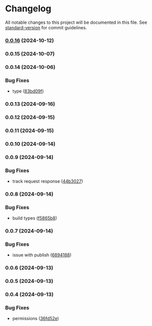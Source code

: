 # Changelog

All notable changes to this project will be documented in this file. See [standard-version](https://github.com/conventional-changelog/standard-version) for commit guidelines.

### [0.0.16](https://github.com/miladezzat/system-monitoring/compare/v0.0.15...v0.0.16) (2024-10-12)

### 0.0.15 (2024-10-07)

### 0.0.14 (2024-10-06)


### Bug Fixes

* type ([83bd09f](https://github.com/miladezzat/system-monitoring/commit/83bd09fea99fa74baf7a723fa73425c935cc938b))

### 0.0.13 (2024-09-16)

### 0.0.12 (2024-09-15)

### 0.0.11 (2024-09-15)

### 0.0.10 (2024-09-14)

### 0.0.9 (2024-09-14)


### Bug Fixes

* track request response ([44b3027](https://github.com/miladezzat/system-monitoring/commit/44b30278329cf1f4f6149181a780596a7d431193))

### 0.0.8 (2024-09-14)


### Bug Fixes

* build types ([f5865b8](https://github.com/miladezzat/system-monitoring/commit/f5865b8dc71e30a9f8217fa4d5f04c3bd63f1804))

### 0.0.7 (2024-09-14)


### Bug Fixes

* issue with publish ([6894188](https://github.com/miladezzat/system-monitoring/commit/689418833d916e1fb70692c755edd05abf8c933a))

### 0.0.6 (2024-09-13)

### 0.0.5 (2024-09-13)

### 0.0.4 (2024-09-13)


### Bug Fixes

* permissions ([36fd52e](https://github.com/miladezzat/system-monitoring/commit/36fd52eb6fe3705137d2a97edba19f5225f9124a))
